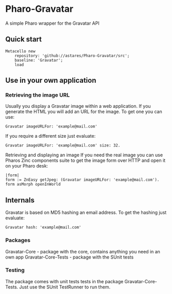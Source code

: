 # Pharo-Gravatar
A simple Pharo wrapper for the Gravatar API 

## Quick start

```Smalltalk
Metacello new 
    repository: 'github://astares/Pharo-Gravatar/src';
    baseline: 'Gravatar';
    load
```

## Use in your own application

### Retrieving the image URL
Usually you display a Gravatar image within a web application. If you generate the HTML you will add an URL for the image. To get one you can use:

```Smalltalk
Gravatar imageURLFor: 'example@mail.com'
```

If you require a different size just evaluate:

```Smalltalk
Gravatar imageURLFor: 'example@mail.com' size: 32.
```

Retrieving and displaying an image
If you need the real image you can use Pharos Zinc components suite to get the image form over HTTP and open it on your Pharo desk:

```Smalltalk
|form|
form := ZnEasy getJpeg: (Gravatar imageURLFor: 'example@mail.com').
form asMorph openInWorld
```

## Internals

Gravatar is based on MD5 hashing an email address. To get the hashing just evaluate:

```Smalltalk
Gravatar hash: 'example@mail.com' 
```

### Packages

Gravatar-Core - package with the core, contains anything you need in an own app
Gravatar-Core-Tests - package with the SUnit tests

### Testing
The package comes with unit tests tests in the package Gravatar-Core-Tests. Just use the SUnit TestRunner to run them.
